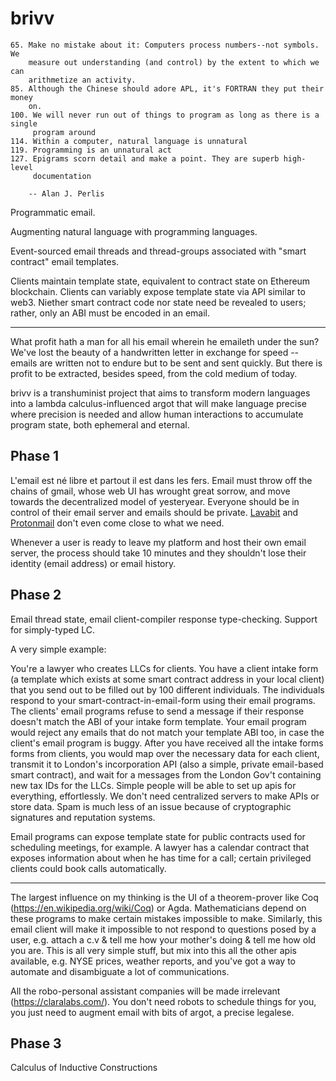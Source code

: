 # brivv

```
65. Make no mistake about it: Computers process numbers--not symbols. We
    measure out understanding (and control) by the extent to which we can
    arithmetize an activity.
85. Although the Chinese should adore APL, it's FORTRAN they put their money
    on.
100. We will never run out of things to program as long as there is a single
     program around
114. Within a computer, natural language is unnatural
119. Programming is an unnatural act
127. Epigrams scorn detail and make a point. They are superb high-level
     documentation

    -- Alan J. Perlis
```

Programmatic email.

Augmenting natural language with programming languages.

Event-sourced email threads and thread-groups associated with "smart contract"
email templates.

Clients maintain template state, equivalent to contract state on Ethereum
blockchain. Clients can variably expose template state via API similar to web3.
Niether smart contract code nor state need be revealed to users; rather, only
an ABI must be encoded in an email.

---

What profit hath a man for all his email wherein he emaileth under the sun?
We've lost the beauty of a handwritten letter in exchange for speed -- emails
are written not to endure but to be sent and sent quickly. But there is profit
to be extracted, besides speed, from the cold medium of today.

brivv is a transhuminist project that aims to transform modern languages into
a lambda calculus-influenced argot that will make language precise where
precision is needed and allow human interactions to accumulate program state,
both ephemeral and eternal.

## Phase 1

L'email est né libre et partout il est dans les fers. Email must throw off the
chains of gmail, whose web UI has wrought great sorrow, and move towards the
decentralized model of yesteryear. Everyone should be in control of their email
server and emails should be private. [Lavabit](https://lavabit.com) and
[Protonmail](https://protonmail.com) don't even come close to what we need.

Whenever a user is ready to leave my platform and host their own email server,
the process should take 10 minutes and they shouldn't lose their identity
(email address) or email history.


## Phase 2

Email thread state, email client-compiler response type-checking. Support for
simply-typed LC.

A very simple example:

You're a lawyer who creates LLCs for clients. You have a client intake form (a
template which exists at some smart contract address in your local client) that
you send out to be filled out by 100 different individuals. The individuals
respond to your smart-contract-in-email-form using their email programs. The
clients' email programs refuse to send a message if their response doesn't
match the ABI of your intake form template. Your email program would reject any
emails that do not match your template ABI too, in case the client's email
program is buggy. After you have received all the intake forms forms from
clients, you would map over the necessary data for each client, transmit it to
London's incorporation API (also a simple, private email-based smart contract),
and wait for a messages from the London Gov't containing new tax IDs for the LLCs.
Simple people will be able to set up apis for
everything, effortlessly. We don't need centralized servers to make APIs or
store data. Spam is much less of an issue because of cryptographic signatures
and reputation systems.

Email programs can expose template state for public contracts used for
scheduling meetings, for example. A lawyer has a calendar contract that exposes
information about when he has time for a call; certain privileged clients could
book calls automatically.

---

The largest influence on my thinking is the UI of a theorem-prover like Coq
(https://en.wikipedia.org/wiki/Coq) or Agda. Mathematicians depend on these
programs to make certain mistakes impossible to make. Similarly, this email
client will make it impossible to not respond to questions posed by a user,
e.g. attach a c.v & tell me how your mother's doing & tell me how old you are.
This is all very simple stuff, but mix into this all the other apis available,
e.g. NYSE prices, weather reports, and you've got a way to automate and
disambiguate a lot of communications.

All the robo-personal assistant companies will be made irrelevant
(https://claralabs.com/). You don't need robots to schedule things for you, you
just need to augment email with bits of argot, a precise legalese.

## Phase 3

Calculus of Inductive Constructions
